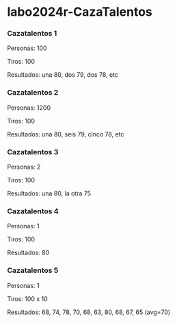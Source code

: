 # labo2024r-CazaTalentos

### Cazatalentos 1
Personas: 100

Tiros: 100

Resultados: una 80, dos 79, dos 78, etc

### Cazatalentos 2
Personas: 1200

Tiros: 100

Resultados: una 80, seis 79, cinco 78, etc

### Cazatalentos 3
Personas: 2

Tiros: 100

Resultados: una 80, la otra 75

### Cazatalentos 4
Personas: 1

Tiros: 100

Resultados: 80

### Cazatalentos 5
Personas: 1

Tiros: 100 x 10

Resultados: 68, 74, 78, 70, 68, 63, 80, 68, 67, 65 (avg=70)
